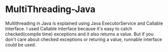 # MultiThreading-Java
Multithreading in Java is explained using Java ExecutorService and Callable Interface. 
I used Callable interface because it's easy to catch checked(compile time) exceptions and it also returns a value. 
But if you don't care about checked exceptions or returing a value, runnable interface could be used.
